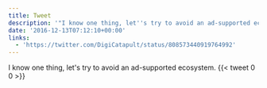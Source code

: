 ```yaml
---
title: Tweet
description: '"I know one thing, let''s try to avoid an ad-supported ecosystem. "'
date: '2016-12-13T07:12:10+00:00'
links:
  - 'https://twitter.com/DigiCatapult/status/808573440919764992'
---
```

I know one thing, let's try to avoid an ad-supported ecosystem. 
      {{< tweet 0 0 >}}
    
